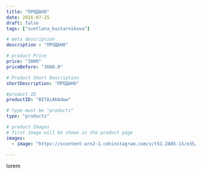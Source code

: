 ```yaml
---
title: "ПРОДАНО"
date: 2016-07-25
draft: false
tags: ["svetlana_kustarnikova"]

# meta description
description : "ПРОДАНО"

# product Price
price: "3000"
priceBefore: "3600.0"

# Product Short Description
shortDescription: "ПРОДАНО"

#product ID
productID: "BITAiAKAdww"

# type must be "products"
type: "products"

# product Images
# first image will be shown in the product page
images:
  - image: "https://scontent-arn2-1.cdninstagram.com/v/t51.2885-15/e35/13731206_1652863131698433_886421874_n.jpg?se=7&tp=1&_nc_ht=scontent-arn2-1.cdninstagram.com&_nc_cat=109&_nc_ohc=5Epz3bW-VskAX9CGNfn&ccb=7-4&oh=cdbc3741e21c965a3f7fa5fa327f92cb&oe=60826B0A&ig_cache_key=MTMwMjM4NzA1Mzg3MDMwODQwMA%3D%3D.2-ccb7-4"

---
```

lorem
